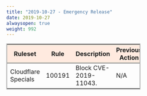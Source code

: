 ```yaml
---
title: "2019-10-27 - Emergency Release"
date: 2019-10-27
alwaysopen: true
weight: 992
---
```


<table style="border: solid 2px darkgrey; width:70%;">
    <thead style="background:#ffeadf;">
        <tr>
            <th>Ruleset</th>
            <th>Rule</th>
            <th>Description</th>
            <th>Previous Action</th>
            <th>New Action</th>
        </tr>
    </thead>
    <tbody>
        <tr>
            <td>Cloudflare Specials</td>
            <td>100191</td>
            <td>Block CVE-2019-11043.</td>
            <td>N/A</td>
            <td>Block</td>
        </tr>
    </tbody>
</table>
